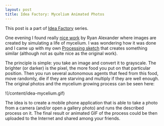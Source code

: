 ```yaml
---
layout: post
title: Idea Factory: Mycelium Animated Photos
---
```


This post is a part of [Idea Factory](/idea-factory/) series.

One evening I found really [nice work](http://www.creativeapplications.net/processing/mycelium-processing/)
by Ryan Alexander where images are created by simulating a life of mycelium.
I was wondering how it was done and I came up
with my own [Processing sketch](https://github.com/prusnak/processing/tree/master/myco)
that creates something similar (although not as quite nice as the original work).

The principle is simple: you take an image and convert it to grayscale.
The brighter (or darker) is the pixel, the more food you put
on that particular position. Then you run several autonomous agents
that feed from this food, move randomly,
die if they are starving and multiply if they are well enough.
The original photos and the mycelium growing process can be seen here:

!(/content/idea-mycelium.gif)

The idea is to create a mobile phone application that
is able to take a photo from a camera (and/or open a gallery photo)
and runs the described process on it. The final result
or animated GIF of the process could be then uploaded to the Internet
and shared among your friends.
